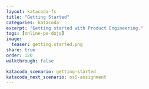```yaml
---
layout: katacoda-fs
title: "Getting Started"
categories: katacoda
excerpt: "Getting started with Product Engineering."
tags: [online-pe-dojo]
image:
  teaser: getting.started.png
share: true
order: 120
walkthrough: false

katacoda_scenario: getting-started
katacoda_next_scenario: os5-assignment
---
```


<script src="//katacoda.com/embed.js"></script>
<div id="katacoda-scenario-1"
    data-katacoda-id="{{ site.katacoda_account }}/courses/{{ site.katacoda_course }}/{{ page.katacoda_scenario }}"
    data-katacoda-ctatext="Continue Online Product Engineering Dojo"
    data-katacoda-ctaurl="{{ site.url }}/katacoda/{{ page.katacoda_next_scenario }}"
    data-katacoda-color="004d7f"
    data-katacoda-font="Arial"
    data-katacoda-fontheader="Arial"
    style="height: calc(100vh); width: (100% - 68px); padding-top: 55px;"></div>
<br>

